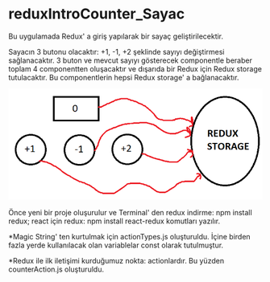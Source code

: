 # reduxIntroCounter_Sayac

Bu uygulamada Redux' a giriş yapılarak bir sayaç geliştirilecektir.

Sayacın 3 butonu olacaktır: +1, -1, +2 şeklinde sayıyı değiştirmesi sağlanacaktır.
3 buton ve mevcut sayıyı gösterecek componentle beraber toplam 4 componentten oluşacaktır ve dışarıda bir Redux için Redux storage tutulacaktır.
Bu componentlerin hepsi Redux storage' a bağlanacaktır. 

<img src="images/redux.png" raw=true/>

Önce yeni bir proje oluşurulur ve Terminal' den redux indirme: npm install redux; react için redux: npm install react-redux komutları yazılır.

*Magic String' ten kurtulmak için actionTypes.js oluşturuldu. İçine birden fazla yerde kullanılacak olan variablelar const olarak tutulmuştur.

*Redux ile ilk iletişimi kurduğumuz nokta: actionlardır. Bu yüzden counterAction.js oluşturuldu.

